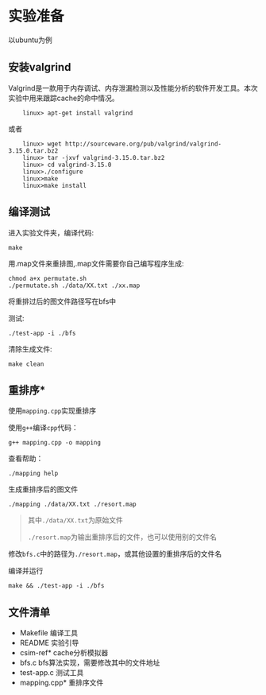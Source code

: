 # 实验准备
以ubuntu为例

## 安装valgrind
Valgrind是一款用于内存调试、内存泄漏检测以及性能分析的软件开发工具。本次实验中用来跟踪cache的命中情况。
```
    linux> apt-get install valgrind
```
或者
```
    linux> wget http://sourceware.org/pub/valgrind/valgrind-3.15.0.tar.bz2
    linux> tar -jxvf valgrind-3.15.0.tar.bz2
    linux> cd valgrind-3.15.0
    linux>./configure
    linux>make
    linux>make install
```

## 编译测试
进入实验文件夹，编译代码:
```
make
```

用.map文件来重排图,.map文件需要你自己编写程序生成:
```
chmod a+x permutate.sh
./permutate.sh ./data/XX.txt ./xx.map
```

将重排过后的图文件路径写在bfs中

测试:
```
./test-app -i ./bfs
```

清除生成文件:

```
make clean 
```

## 重排序*

使用`mapping.cpp`实现重排序

使用`g++`编译`cpp`代码：

```
g++ mapping.cpp -o mapping
```

查看帮助：

```
./mapping help
```

生成重排序后的图文件

```
./mapping ./data/XX.txt ./resort.map
```

> 其中`./data/XX.txt`为原始文件
>
> `./resort.map`为输出重排序后的文件，也可以使用别的文件名

修改`bfs.c`中的路径为`./resort.map`，或其他设置的重排序后的文件名

编译并运行

```
make && ./test-app -i ./bfs
```

## 文件清单

* Makefile     编译工具
* README       实验引导
* csim-ref*    cache分析模拟器
* bfs.c        bfs算法实现，需要修改其中的文件地址
* test-app.c   测试工具
* mapping.cpp* 重排序文件